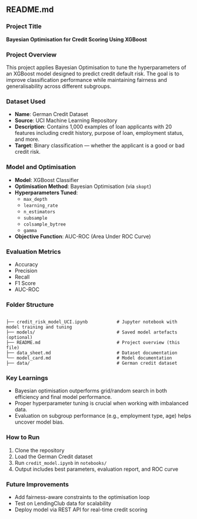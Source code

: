 ## README.md

### Project Title
**Bayesian Optimisation for Credit Scoring Using XGBoost**



###  Project Overview
This project applies Bayesian Optimisation to tune the hyperparameters of an XGBoost model designed to predict credit default risk. The goal is to improve classification performance while maintaining fairness and generalisability across different subgroups.


###  Dataset Used
- **Name**: German Credit Dataset
- **Source**: UCI Machine Learning Repository  
- **Description**: Contains 1,000 examples of loan applicants with 20 features including credit history, purpose of loan, employment status, and more.
- **Target**: Binary classification — whether the applicant is a good or bad credit risk.



###  Model and Optimisation
- **Model**: XGBoost Classifier
- **Optimisation Method**: Bayesian Optimisation (via `skopt`)
- **Hyperparameters Tuned**:
  - `max_depth`
  - `learning_rate`
  - `n_estimators`
  - `subsample`
  - `colsample_bytree`
  - `gamma`
- **Objective Function**: AUC-ROC (Area Under ROC Curve)



###  Evaluation Metrics
- Accuracy
- Precision
- Recall
- F1 Score
- AUC-ROC


### Folder Structure
```

├── credit_risk_model_UCI.ipynb           # Jupyter notebook with model training and tuning
├── models/                               # Saved model artefacts (optional)
├── README.md                             # Project overview (this file)
├── data_sheet.md                         # Dataset documentation
└── model_card.md                         # Model documentation
├── data/                                 # German credit dataset
```



###  Key Learnings
- Bayesian optimisation outperforms grid/random search in both efficiency and final model performance.
- Proper hyperparameter tuning is crucial when working with imbalanced data.
- Evaluation on subgroup performance (e.g., employment type, age) helps uncover model bias.



###  How to Run
1. Clone the repository
2. Load the German Credit dataset
3. Run `credit_model.ipynb` in `notebooks/`
4. Output includes best parameters, evaluation report, and ROC curve



###  Future Improvements
- Add fairness-aware constraints to the optimisation loop
- Test on LendingClub data for scalability
- Deploy model via REST API for real-time credit scoring
